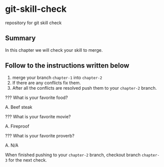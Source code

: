 # git-skill-check
repository for git skill check

## Summary
In this chapter we will check your skill to merge.

## Follow to the instructions written below
1. merge your branch `chapter-1` into `chapter-2`
2. If there are any conflicts fix them.
3. After all the conflicts are resolved push them to your `chapter-2` branch.

??? What is your favorite food?

A. Beef steak

??? What is your favorite movie?

A. Fireproof

??? What is your favorite proverb?

A. N/A

When finished pushing to your `chapter-2` branch, checkout branch `chapter-3` for the next check.
